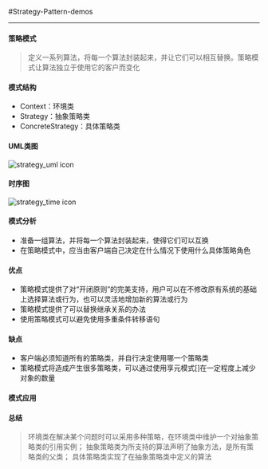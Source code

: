 #Strategy-Pattern-demos

---

#### 策略模式
> 定义一系列算法，将每一个算法封装起来，并让它们可以相互替换。策略模式让算法独立于使用它的客户而变化

#### 模式结构
- Context：环境类
- Strategy：抽象策略类
- ConcreteStrategy：具体策略类

#### UML类图
![strategy_uml icon](https://design-patterns.readthedocs.io/zh_CN/latest/_images/Strategy.jpg)

#### 时序图
![strategy_time icon](https://design-patterns.readthedocs.io/zh_CN/latest/_images/seq_Strategy.jpg)

#### 模式分析
- 准备一组算法，并将每一个算法封装起来，使得它们可以互换
- 在策略模式中，应当由客户端自己决定在什么情况下使用什么具体策略角色

#### 优点
- 策略模式提供了对“开闭原则”的完美支持，用户可以在不修改原有系统的基础上选择算法或行为，也可以灵活地增加新的算法或行为
- 策略模式提供了可以替换继承关系的办法
- 使用策略模式可以避免使用多重条件转移语句

#### 缺点
- 客户端必须知道所有的策略类，并自行决定使用哪一个策略类
- 策略模式将造成产生很多策略类，可以通过使用享元模式[]在一定程度上减少对象的数量


#### 模式应用

#### 总结
> 环境类在解决某个问题时可以采用多种策略，在环境类中维护一个对抽象策略类的引用实例；
> 抽象策略类为所支持的算法声明了抽象方法，是所有策略类的父类；
> 具体策略类实现了在抽象策略类中定义的算法